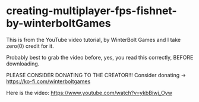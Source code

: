 # creating-multiplayer-fps-fishnet-by-winterboltGames

This is from the YouTube video tutorial, by WinterBolt Games and I take zero(0) credit for it.

Probably best to grab the video before, yes, you read this correctly, BEFORE downloading.

PLEASE CONSIDER DONATING TO THE CREATOR!!! 
Consider donating → https://ko-fi.com/winterboltgames

Here is the video: https://www.youtube.com/watch?v=ykbBiwj_Oyw
